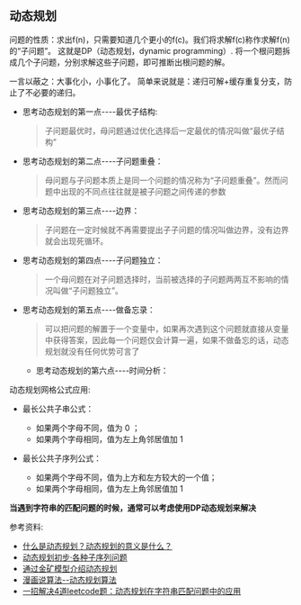 动态规划
---

问题的性质：求出f(n)，只需要知道几个更小的f(c)。我们将求解f(c)称作求解f(n)的“子问题”。
这就是DP（动态规划，dynamic programming）.
将一个根问题拆成几个子问题，分别求解这些子问题，即可推断出根问题的解。

一言以蔽之：大事化小，小事化了。
简单来说就是：递归可解+缓存重复分支，防止了不必要的递归。

* 思考动态规划的第一点----最优子结构: 
  > 子问题最优时，母问题通过优化选择后一定最优的情况叫做“最优子结构”
* 思考动态规划的第二点----子问题重叠：
  > 母问题与子问题本质上是同一个问题的情况称为“子问题重叠”。然而问题中出现的不同点往往就是被子问题之间传递的参数
* 思考动态规划的第三点----边界：
  > 子问题在一定时候就不再需要提出子子问题的情况叫做边界，没有边界就会出现死循环。
* 思考动态规划的第四点----子问题独立：
  > 一个母问题在对子问题选择时，当前被选择的子问题两两互不影响的情况叫做“子问题独立”。
* 思考动态规划的第五点----做备忘录：
  > 可以把问题的解置于一个变量中，如果再次遇到这个问题就直接从变量中获得答案，因此每一个问题仅会计算一遍，如果不做备忘的话，动态规划就没有任何优势可言了
  * 思考动态规划的第六点----时间分析：

动态规划网格公式应用:
* 最长公共子串公式：
  * 如果两个字母不同，值为 0 ；
  * 如果两个字母相同，值为左上角邻居值加 1

* 最长公共子序列公式：
  * 如果两个字母不同，值为上方和左方较大的一个值；
  * 如果两个字母相同，值为左上角邻居值加 1


**当遇到字符串的匹配问题的时候，通常可以考虑使用DP动态规划来解决**


参考资料:
* [什么是动态规划？动态规划的意义是什么？](https://www.zhihu.com/question/23995189)
* [动态规划初步·各种子序列问题](https://pks-loving.blog.luogu.org/junior-dynamic-programming-dong-tai-gui-hua-chu-bu-ge-zhong-zi-xu-lie)
* [通过金矿模型介绍动态规划](http://www.cnblogs.com/sdjl/articles/1274312.html)
* [漫画说算法--动态规划算法](https://blog.csdn.net/baidu_37107022/article/details/73189125)
* [一招解决4道leetcode题：动态规划在字符串匹配问题中的应用](https://ask.hellobi.com/blog/wenwen/11692)